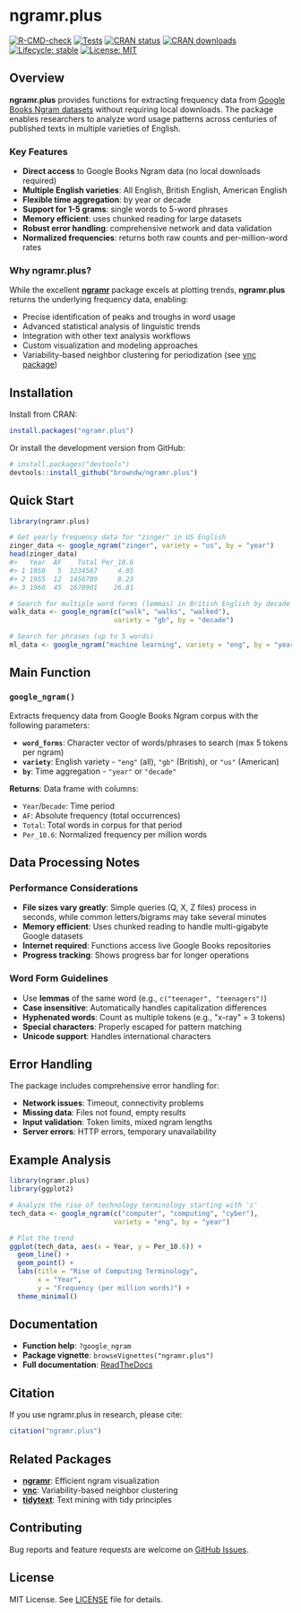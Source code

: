 # ngramr.plus

<!-- badges: start -->
[![R-CMD-check](https://github.com/browndw/ngramr.plus/workflows/R-CMD-check/badge.svg)](https://github.com/browndw/ngramr.plus/actions)
[![Tests](https://github.com/browndw/ngramr.plus/workflows/Tests/badge.svg)](https://github.com/browndw/ngramr.plus/actions)
[![CRAN status](https://www.r-pkg.org/badges/version/ngramr.plus)](https://CRAN.R-project.org/package=ngramr.plus)
[![CRAN downloads](https://cranlogs.r-pkg.org/badges/ngramr.plus)](https://cran.r-project.org/package=ngramr.plus)
[![Lifecycle: stable](https://img.shields.io/badge/lifecycle-stable-brightgreen.svg)](https://lifecycle.r-lib.org/articles/stages.html#stable)
[![License: MIT](https://img.shields.io/badge/License-MIT-yellow.svg)](https://opensource.org/licenses/MIT)
<!-- badges: end -->

## Overview

**ngramr.plus** provides functions for extracting frequency data from [Google Books Ngram datasets](http://storage.googleapis.com/books/ngrams/books/datasetsv2.html) without requiring local downloads. The package enables researchers to analyze word usage patterns across centuries of published texts in multiple varieties of English.

### Key Features

- **Direct access** to Google Books Ngram data (no local downloads required)
- **Multiple English varieties**: All English, British English, American English
- **Flexible time aggregation**: by year or decade
- **Support for 1-5 grams**: single words to 5-word phrases
- **Memory efficient**: uses chunked reading for large datasets
- **Robust error handling**: comprehensive network and data validation
- **Normalized frequencies**: returns both raw counts and per-million-word rates

### Why ngramr.plus?

While the excellent [**ngramr**](https://github.com/seancarmody/ngramr) package excels at plotting trends, **ngramr.plus** returns the underlying frequency data, enabling:

- Precise identification of peaks and troughs in word usage
- Advanced statistical analysis of linguistic trends
- Integration with other text analysis workflows
- Custom visualization and modeling approaches
- Variability-based neighbor clustering for periodization (see [vnc package](https://github.com/browndw/vnc))

## Installation

Install from CRAN:

```r
install.packages("ngramr.plus")
```

Or install the development version from GitHub:

```r
# install.packages("devtools")
devtools::install_github("browndw/ngramr.plus")
```

## Quick Start

```r
library(ngramr.plus)

# Get yearly frequency data for "zinger" in US English
zinger_data <- google_ngram("zinger", variety = "us", by = "year")
head(zinger_data)
#>   Year  AF    Total Per_10.6
#> 1 1950   5  1234567     4.05
#> 2 1955  12  1456789     8.23
#> 3 1960  45  1678901    26.81

# Search for multiple word forms (lemmas) in British English by decade
walk_data <- google_ngram(c("walk", "walks", "walked"), 
                          variety = "gb", by = "decade")

# Search for phrases (up to 5 words)
ml_data <- google_ngram("machine learning", variety = "eng", by = "year")
```

## Main Function

### `google_ngram()`

Extracts frequency data from Google Books Ngram corpus with the following parameters:

- **`word_forms`**: Character vector of words/phrases to search (max 5 tokens per ngram)
- **`variety`**: English variety - `"eng"` (all), `"gb"` (British), or `"us"` (American)  
- **`by`**: Time aggregation - `"year"` or `"decade"`

**Returns**: Data frame with columns:

- `Year`/`Decade`: Time period
- `AF`: Absolute frequency (total occurrences)
- `Total`: Total words in corpus for that period
- `Per_10.6`: Normalized frequency per million words

## Data Processing Notes

### Performance Considerations

- **File sizes vary greatly**: Simple queries (Q, X, Z files) process in seconds, while common letters/bigrams may take several minutes
- **Memory efficient**: Uses chunked reading to handle multi-gigabyte Google datasets
- **Internet required**: Functions access live Google Books repositories
- **Progress tracking**: Shows progress bar for longer operations

### Word Form Guidelines

- Use **lemmas** of the same word (e.g., `c("teenager", "teenagers")`)
- **Case insensitive**: Automatically handles capitalization differences  
- **Hyphenated words**: Count as multiple tokens (e.g., "x-ray" = 3 tokens)
- **Special characters**: Properly escaped for pattern matching
- **Unicode support**: Handles international characters

## Error Handling

The package includes comprehensive error handling for:

- **Network issues**: Timeout, connectivity problems
- **Missing data**: Files not found, empty results
- **Input validation**: Token limits, mixed ngram lengths
- **Server errors**: HTTP errors, temporary unavailability

## Example Analysis

```r
library(ngramr.plus)
library(ggplot2)

# Analyze the rise of technology terminology starting with 'c'
tech_data <- google_ngram(c("computer", "computing", "cyber"), 
                          variety = "eng", by = "year")

# Plot the trend
ggplot(tech_data, aes(x = Year, y = Per_10.6)) +
  geom_line() +
  geom_point() +
  labs(title = "Rise of Computing Terminology",
       x = "Year", 
       y = "Frequency (per million words)") +
  theme_minimal()
```

## Documentation

- **Function help**: `?google_ngram`
- **Package vignette**: `browseVignettes("ngramr.plus")`
- **Full documentation**: [ReadTheDocs](https://cmu-textstat-docs.readthedocs.io/en/latest/ngramr.plus/ngramr.plus.html)

## Citation

If you use ngramr.plus in research, please cite:

```r
citation("ngramr.plus")
```

## Related Packages

- [**ngramr**](https://github.com/seancarmody/ngramr): Efficient ngram visualization
- [**vnc**](https://github.com/browndw/vnc): Variability-based neighbor clustering
- [**tidytext**](https://github.com/juliasilge/tidytext): Text mining with tidy principles

## Contributing

Bug reports and feature requests are welcome on [GitHub Issues](https://github.com/browndw/ngramr.plus/issues).

## License

MIT License. See [LICENSE](LICENSE) file for details.
